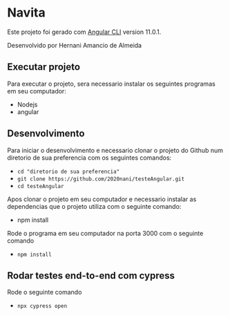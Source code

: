 # Navita

Este projeto foi gerado com [Angular CLI](https://github.com/angular/angular-cli) version 11.0.1.

Desenvolvido por Hernani Amancio de Almeida


## Executar projeto

Para executar o projeto, sera necessario instalar os seguintes programas em seu computador:

- Nodejs 
- angular

## Desenvolvimento

Para iniciar o desenvolvimento e necessario clonar o projeto do Github num diretorio de sua preferencia com os seguintes comandos:


- `cd "diretorio de sua preferencia"`
- `git clone https://github.com/2020nani/testeAngular.git`
- `cd testeAngular`


Apos clonar o projeto em seu computador e necessario instalar as dependencias que o projeto utiliza com o seguinte comando:


- npm install

Rode o programa em seu computador na porta 3000 com o seguinte comando

- `npm install`

## Rodar testes end-to-end com cypress

Rode o seguinte comando 
- `npx cypress open`

